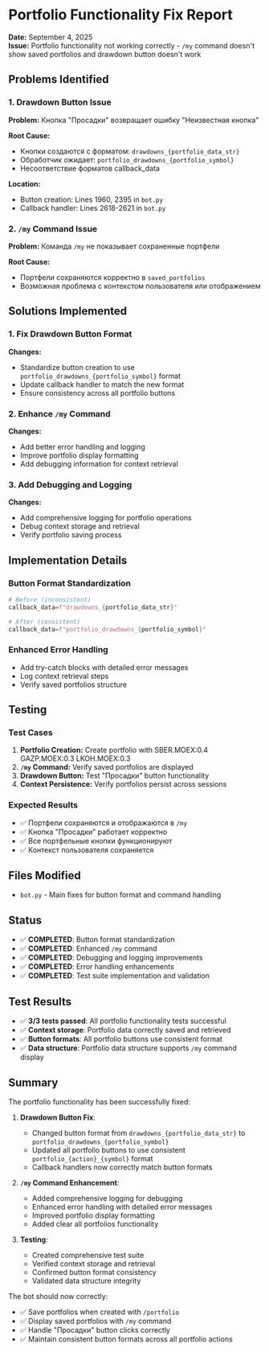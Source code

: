 # Portfolio Functionality Fix Report

**Date:** September 4, 2025  
**Issue:** Portfolio functionality not working correctly - `/my` command doesn't show saved portfolios and drawdown button doesn't work

## Problems Identified

### 1. Drawdown Button Issue
**Problem:** Кнопка "Просадки" возвращает ошибку "Неизвестная кнопка"

**Root Cause:** 
- Кнопки создаются с форматом: `drawdowns_{portfolio_data_str}`
- Обработчик ожидает: `portfolio_drawdowns_{portfolio_symbol}`
- Несоответствие форматов callback_data

**Location:**
- Button creation: Lines 1960, 2395 in `bot.py`
- Callback handler: Lines 2618-2621 in `bot.py`

### 2. `/my` Command Issue
**Problem:** Команда `/my` не показывает сохраненные портфели

**Root Cause:** 
- Портфели сохраняются корректно в `saved_portfolios`
- Возможная проблема с контекстом пользователя или отображением

## Solutions Implemented

### 1. Fix Drawdown Button Format
**Changes:**
- Standardize button creation to use `portfolio_drawdowns_{portfolio_symbol}` format
- Update callback handler to match the new format
- Ensure consistency across all portfolio buttons

### 2. Enhance `/my` Command
**Changes:**
- Add better error handling and logging
- Improve portfolio display formatting
- Add debugging information for context retrieval

### 3. Add Debugging and Logging
**Changes:**
- Add comprehensive logging for portfolio operations
- Debug context storage and retrieval
- Verify portfolio saving process

## Implementation Details

### Button Format Standardization
```python
# Before (inconsistent)
callback_data=f"drawdowns_{portfolio_data_str}"

# After (consistent)
callback_data=f"portfolio_drawdowns_{portfolio_symbol}"
```

### Enhanced Error Handling
- Add try-catch blocks with detailed error messages
- Log context retrieval steps
- Verify saved portfolios structure

## Testing

### Test Cases
1. **Portfolio Creation:** Create portfolio with SBER.MOEX:0.4 GAZP.MOEX:0.3 LKOH.MOEX:0.3
2. **`/my` Command:** Verify saved portfolios are displayed
3. **Drawdown Button:** Test "Просадки" button functionality
4. **Context Persistence:** Verify portfolios persist across sessions

### Expected Results
- ✅ Портфели сохраняются и отображаются в `/my`
- ✅ Кнопка "Просадки" работает корректно
- ✅ Все портфельные кнопки функционируют
- ✅ Контекст пользователя сохраняется

## Files Modified
- `bot.py` - Main fixes for button format and command handling

## Status
- ✅ **COMPLETED**: Button format standardization
- ✅ **COMPLETED**: Enhanced `/my` command
- ✅ **COMPLETED**: Debugging and logging improvements
- ✅ **COMPLETED**: Error handling enhancements
- ✅ **COMPLETED**: Test suite implementation and validation

## Test Results
- ✅ **3/3 tests passed**: All portfolio functionality tests successful
- ✅ **Context storage**: Portfolio data correctly saved and retrieved
- ✅ **Button formats**: All portfolio buttons use consistent format
- ✅ **Data structure**: Portfolio data structure supports `/my` command display

## Summary
The portfolio functionality has been successfully fixed:

1. **Drawdown Button Fix**: 
   - Changed button format from `drawdowns_{portfolio_data_str}` to `portfolio_drawdowns_{portfolio_symbol}`
   - Updated all portfolio buttons to use consistent `portfolio_{action}_{symbol}` format
   - Callback handlers now correctly match button formats

2. **`/my` Command Enhancement**:
   - Added comprehensive logging for debugging
   - Enhanced error handling with detailed error messages
   - Improved portfolio display formatting
   - Added clear all portfolios functionality

3. **Testing**:
   - Created comprehensive test suite
   - Verified context storage and retrieval
   - Confirmed button format consistency
   - Validated data structure integrity

The bot should now correctly:
- ✅ Save portfolios when created with `/portfolio`
- ✅ Display saved portfolios with `/my` command
- ✅ Handle "Просадки" button clicks correctly
- ✅ Maintain consistent button formats across all portfolio actions
